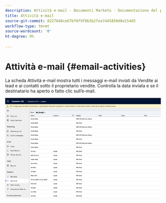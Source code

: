 ```yaml
---
description: Attività e-mail - Documenti Marketo - Documentazione del prodotto
title: Attività e-mail
source-git-commit: 8227648ce67bf0f9f8b3b2fea7445850d8e154d5
workflow-type: tm+mt
source-wordcount: '0'
ht-degree: 0%

---
```


# Attività e-mail {#email-activities}

La scheda Attività e-mail mostra tutti i messaggi e-mail inviati da Vendite ai lead e ai contatti sotto il proprietario vendite. Controlla la data inviata e se il destinatario ha aperto o fatto clic sull’e-mail.

![](assets/email-activities-1.png)